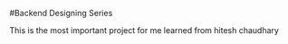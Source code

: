 #Backend Designing Series

This is the most important project for me learned from hitesh chaudhary

